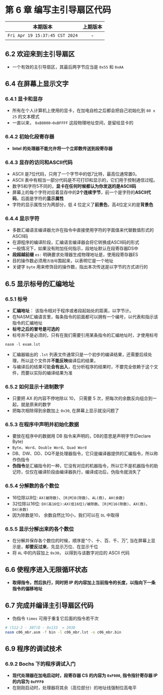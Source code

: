 # 第 6 章 编写主引导扇区代码

|本期版本|上期版本|
|:---:|:---:|
`Fri Apr 19 15:37:45 CST 2024` | -

## 6.2 欢迎来到主引导扇区

* 一个有效的主引导扇区，其最后两字节应当是 `0x55` 和 `0xAA`

## 6.4 在屏幕上显示文字

### 6.4.1 显卡和显存

* 所有在个人计算机上使用的显卡，在加电自检之后都会把自己初始化到 `80 x 25` 的文本模式
* 一直以来， `0xB8000~0xBFFFF` 这段物理地址空间，是留给显卡的


### 6.4.2 初始化段寄存器

* **Intel 的处理器不能允许将一个立即数传送到段寄存器**

### 6.4.3 显存的访问和ASCII代码

* ASCII 是7位代码，只用了一个字节中的低7比特，最高位通常置0。
* ASCII 表中有相当一部分代码是不可打印和显示的，它们用于控制通信过程。
* 数字5和字符5不同的，**显卡在任何时候都认为你发送的是ASCII码**
* 屏幕上的每个字符对应着显存中的**2个连续字节**，前一个是字符的**ASCII代码**，后面是字符的**显示属性**
* 字符的显示属性分为两部分，低 4 位定义了**前景色**，高4位定义的是**背景色**


### 6.4.4 显示字符

* 多数汇编语言编译器允许在指令中直接使用字符的字面值来代替数值形式的ASCII码
* 在源程序的编译阶段，汇编语言编译器会将它转换成ASCII码的形式
* 一般情况下，如果没有附加任何指示，段地址默认在段寄存器DS中
* **段超越前缀** `es:` 明确要求处理器生成物理地址是，使用段寄存器ES
* 目的操作数必须用`方括号`围起来，以表明它是一个地址
* 关键字 `byte` 用来修饰目的操作数，指出本次传送是以字节的方式进行的

## 6.5  显示标号的汇编地址

### 6.5.1  标号

* **汇编地址**： 该指令相对于程序或者段起始处的距离，以字节计。
* 在NASM汇编语言里，每条指令的前面都可以拥有一个编号，以代表和指示该指令的汇编地址
* **标号之后的冒号是可选的**
* 标号并不是必须的，只有在我们需要引用某条指令的汇编地址时，才使用标号

```nasm
nasm -l exam.lst
```

* 汇编器输出的 `.lst` 列表文件通常只是一个初步的编译结果，还需要后续处理，所以这个文件并**不能反映**编译后的结果，
* 与编译后的结果可能**会有出入**，在分析程序的结果时，不要完全依赖于这个文件，而要以实际的编译结果为准

### 6.5.2 如何显示十进制数字

* 只要把 AX 的内容不停地除以 10， 只需要 5 次，把每次的余数反向组合到一起，就是原来的数字
* 把每次相除得到余数加上 `0x30`, 在屏幕上显示就没问题了


### 6.5.3 在程序中声明并初始化数据

* 要放在程序中的数据用 DB 指令来声明的，DB的意思是声明字节(Declare Byte)
* `Byte`、`Word`、`Double Word`、`Quad Word`
* DB、DW、DD、DQ不是处理器指令，它只是编译器提供的汇编指令，所以称作伪指令
* **伪指令**是汇编指令的一种，它没有对应的机器指令，所以它不是机器指令的助记符，仅仅在编译阶段由编译器执行，编译成功后，伪指令就消失了


### 6.5.4 分解数的各个数位


* 16位除以8位: `AX(被除数)`、`[R|M]8(除数)`、`AL(商)`、`AH(余数)`
* 32位除以16位: `DX(高16位):AX(低16位)/被除数`、`[R|M]16(除数)`、`AX(商)`、`DX(余数)`
* 因为除数是10， 余数自然比10小，我们可以在 `DL` 中取得
  
### 6.5.5 显示分解出来的各个数位

* 在分解并保存各个数位的时候，顺序是“个、十、百、千、万”, 当在屏幕上显示是，**却要反过来**，先显示万位、在显示千位
* 将 `AL` 中的内容加上 `0x30`， 以得到与该数字对应的 ASCII 代码

## 6.6 使程序进入无限循环状态

* **取得指令，然后执行，同时把 IP 的内容加上当前指令的长度，以指向下一条指令的偏移地址**


## 6.7 完成并编译主引导扇区代码


* 伪指令 `times` 可用于重复它后面的指令若干次

```bash
# (512-2 - 307)D - 0x133  = 203D
nasm c06_mbr.asm -f bin -l c06_mbr.lst -o c06_mbr.bin
```


## 6.9 程序的调试技术

### 6.9.2 Bochs 下的程序调试入门

* **现代处理器在加电启动时，段寄存器 CS 的内容为 `0xF000`, 指令指针寄存器 IP 的内容为 `0xFFF0`**
* 在刚刚启动时，处理器将其余（高位部分）的地址线强制位高电平